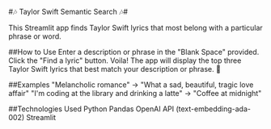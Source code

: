 #🎶 Taylor Swift Semantic Search 🎶#

This Streamlit app finds Taylor Swift lyrics that most belong with a particular phrase or word.

##How to Use
Enter a description or phrase in the "Blank Space" provided.
Click the "Find a lyric" button.
Voila! The app will display the top three Taylor Swift lyrics that best match your description or phrase. 🤗

##Examples
"Melancholic romance" → "What a sad, beautiful, tragic love affair"
"I'm coding at the library and drinking a latte" → "Coffee at midnight"

##Technologies Used
Python
Pandas
OpenAI API (text-embedding-ada-002)
Streamlit
